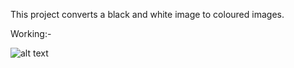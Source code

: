 This project converts a black and white image to coloured images.



Working:-

![alt text](https://github.com/akshaynarisetti/AI_Project2022/blob/main/Screenshot%202022-04-20%20at%208.55.58%20AM.png)
